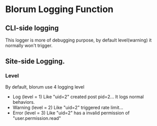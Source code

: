 # Blorum Logging Function

## CLI-side logging
This logger is more of debugging purpose, by default level(warning) it normally won't trigger.

## Site-side Logging.
### Level
By default, blorum use 4 logging level

- Log (level = 1)
Like "uid=2" created post pid=2... It logs normal behaviors.
- Warning (level = 2)
Like "uid=2" triggered rate limit... 
- Error (level = 3)
Like "uid=2" has a invalid permission of "user.permission.read"